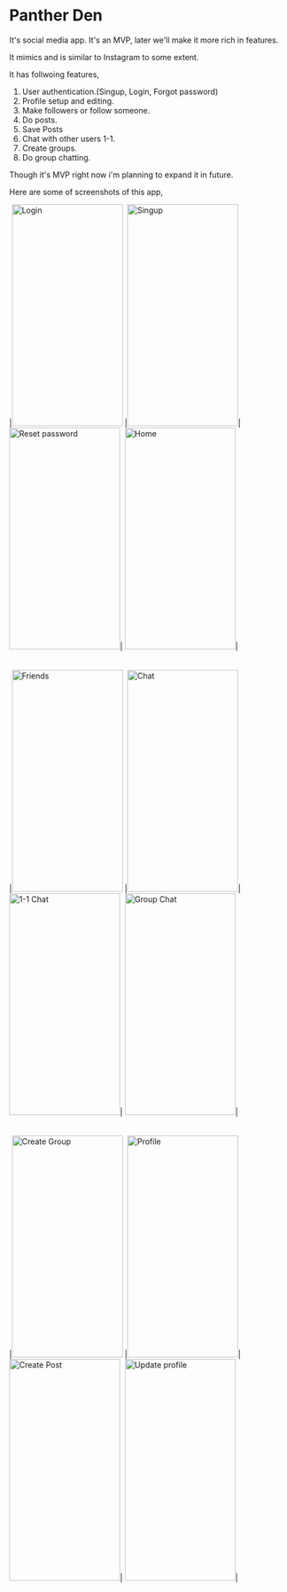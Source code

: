# Panther Den

It's social media app. It's an MVP, later we'll make it more rich in features.

It mimics and is similar to Instagram to some extent.

It has follwoing features,

 1. User authentication.(Singup, Login, Forgot password)
 2. Profile setup and editing.
 3. Make followers or follow someone.
 4. Do posts.
 5. Save Posts
 6. Chat with other users 1-1.
 7. Create groups.
 8. Do group chatting.

Though it's MVP right now i'm planning to expand it in future.

Here are some of screenshots of this app, 

 |<img src="https://drive.google.com/uc?export=view&id=1YqU6xzavsgbnZT1oKBjne_R0IWNVnyDY" width="200" height="400" alt="Login">
 |<img src="https://drive.google.com/uc?export=view&id=1YlTQFmvhXwj3V_TQtbswwXeBMrT8ZAG2" width="200" height="400" alt="Singup">|
  <img src="https://drive.google.com/uc?export=view&id=1YihAQG2UrRUrJeBeJBIr-ZcjZ5RQPW6U" width="200" height="400" alt="Reset password">|
  <img src="https://drive.google.com/uc?export=view&id=1mlZ5qOkvS9oA6A9m_pjQKLke4E03TDmg" width="200" height="400" alt="Home">|
 <br/><br/>  
  |<img src="https://drive.google.com/uc?export=1mMI0-UBtd5EEd8hXpbsYJh8l0sapI6mE" width="200" height="400" alt="Friends">
  |<img src="https://drive.google.com/uc?export=view&id=1YE1N9tTohDjiqxovMUp-clk2RhG0z2fx" width="200" height="400" alt="Chat">|
  <img src="https://drive.google.com/uc?export=view&id=1mL6r5CQg5S3Gm_V_wQLdRIXtQ4rFWqyv" width="200" height="400" alt="1-1 Chat">|
  <img src="https://drive.google.com/uc?export=view&id=1m0kBUxgKq8qv8AZmMROr490ioP_Ockcw" width="200" height="400" alt="Group Chat">|
<br/><br/>  
  |<img src="https://drive.google.com/uc?export=view&id=1YB6RaYEQ8oM4lQB96G7P326gu6UB1mjS" width="200" height="400" alt="Create Group">
  |<img src="https://drive.google.com/uc?export=view&id=1m5ev1Jitv1mXI7ux4YzSGIyNJRjB9b0J" width="200" height="400" alt="Profile">|
  <img src="https://drive.google.com/uc?export=view&id=1Xyi5VRHCTIjt1dGwwWFUu37g2SSAumoW" width="200" height="400" alt="Create Post">|
  <img src="https://drive.google.com/uc?export=view&id=1Xp-kRtty_5d4qYb0KmJjY6Wj9NAh5muT" width="200" height="400" alt="Update profile">|
  
  
  
